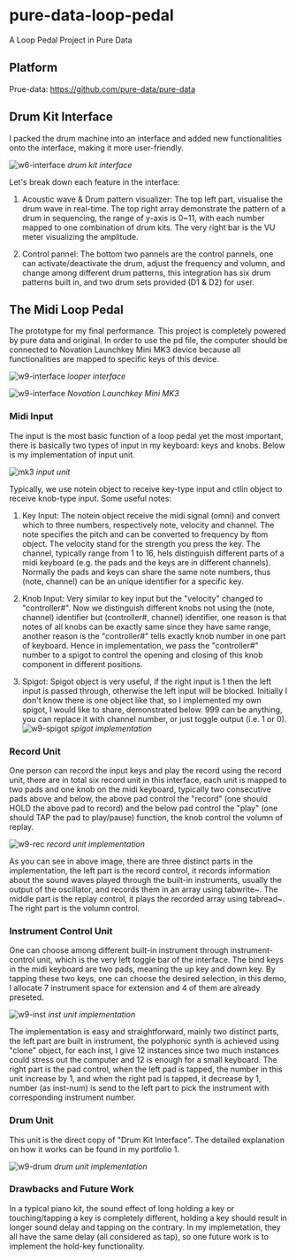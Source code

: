 # pure-data-loop-pedal
A Loop Pedal Project in Pure Data 

## Platform
Prue-data: https://github.com/pure-data/pure-data

## Drum Kit Interface
I packed the drum machine into an interface and added new functionalities onto the interface, making it more user-friendly. 

![w6-interface](./extra-files/w6-interface.png) *drum kit interface*

Let's break down each feature in the interface:

1. Acoustic wave & Drum pattern visualizer: The top left part, visualise the drum wave in real-time. The top right array demonstrate the pattern of a drum in sequencing, the range of y-axis is 0~11, with each number mapped to one combination of drum kits. The very right bar is the VU meter visualizing the amplitude.

2. Control pannel: The bottom two pannels are the control pannels, one can activate/deactivate the drum, adjust the frequency and volumn, and change among different drum patterns, this integration has six drum patterns built in, and two drum sets provided (D1 & D2) for user.

## The Midi Loop Pedal
The prototype for my final performance. This project is completely powered by pure data and original. In order to use the pd file, the computer should be connected to Novation Launchkey Mini MK3 device because all functionalities are mapped to specific keys of this device.

![w9-interface](./extra-files/w9-interface.png) *looper interface*

![w9-interface](./extra-files/mk3.jpeg) *Novation Launchkey Mini MK3*

### Midi Input
The input is the most basic function of a loop pedal yet the most important, there is basically two types of input in my keyboard: keys and knobs. Below is my implementation of input unit.

![mk3](./extra-files/w9-input.png) *input unit*

Typically, we use notein object to receive key-type input and ctlin object to receive knob-type input. Some useful notes:

1. Key Input: The notein object receive the midi signal (omni) and convert which to three numbers, respectively note, velocity and channel. The note specifies the pitch and can be converted to frequency by ftom object. The velocity stand for the strength you press the key. The channel, typically range from 1 to 16, hels distinguish different parts of a midi keyboard (e.g. the pads and the keys are in different channels). Normally the pads and keys can share the same note numbers, thus (note, channel) can be an unique identifier for a specific key.

2. Knob Input: Very similar to key input but the "velocity" changed to "controller#". Now we distinguish different knobs not using the (note, channel) identifier but (controller#, channel) identifier, one reason is that notes of all knobs can be exactly same since they have same range, another reason is the "controller#" tells exactly knob number in one part of keyboard. Hence in implementation, we pass the "controller#" number to a spigot to control the opening and closing of this knob component in different positions. 

3. Spigot: Spigot object is very useful, if the right input is 1 then the left input is passed through, otherwise the left input will be blocked. Initially I don't know there is one object like that, so I implemented my own spigot, I would like to share, demonstrated below. 999 can be anything, you can replace it with channel number, or just toggle output (i.e. 1 or 0).
![w9-spigot](./extra-files/w9-spigot.png) *spigot implementation*

### Record Unit
One person can record the input keys and play the record using the record unit, there are in total six record unit in this interface, each unit is mapped to two pads and one knob on the midi keyboard, typically two consecutive pads above and below, the above pad control the "record" (one should HOLD the above pad to record) and the below pad control the "play" (one should TAP the pad to play/pause) function, the knob control the volumn of replay.

![w9-rec](./extra-files/w9-rec-implementation.png) *record unit implementation*

As you can see in above image, there are three distinct parts in the implementation, the left part is the record control, it records information about the sound waves played through the built-in instruments, usually the output of the oscillator, and records them in an array using tabwrite~. The middle part is the replay control, it plays the recorded array using tabread~. The right part is the volumn control.

### Instrument Control Unit

One can choose among different built-in instrument through instrument-control unit, which is the very left toggle bar of the interface. The bind keys in the midi keyboard are two pads, meaning the up key and down key. By tapping these two keys, one can choose the desired selection, in this demo, I allocate 7 instrument space for extension and 4 of them are already preseted.

![w9-inst](./extra-files/w9-inst-implementation.png) *inst unit implementation*

The implementation is easy and straightforward, mainly two distinct parts, the left part are built in instrument, the polyphonic synth is achieved using "clone" object, for each inst, I give 12 instances since two much instances could stress out the computer and 12 is enough for a small keyboard. The right part is the pad control, when the left pad is tapped, the number in this unit increase by 1, and when the right pad is tapped, it decrease by 1, number (as inst-num) is send to the left part to pick the instrument with corresponding instrument number.

### Drum Unit

This unit is the direct copy of "Drum Kit Interface". The detailed explanation on how it works can be found in my portfolio 1.

![w9-drum](./extra-files/w9-drum-implementation.png) *drum unit implementation*

### Drawbacks and Future Work

In a typical piano kit, the sound effect of long holding a key or touching/tapping a key is completely different, holding a key should result in longer sound delay and tapping on the contrary. In my implemetation, they all have the same delay (all considered as tap), so one future work is to implement the hold-key functionality.
